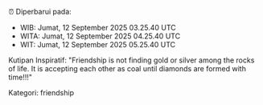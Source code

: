 ⏰ Diperbarui pada:
- WIB: Jumat, 12 September 2025 03.25.40 UTC
- WITA: Jumat, 12 September 2025 04.25.40 UTC
- WIT: Jumat, 12 September 2025 05.25.40 UTC

Kutipan Inspiratif:
"Friendship is not finding gold or silver among the rocks of life. It is accepting each other as coal until diamonds are formed with time!!!"


Kategori: friendship

